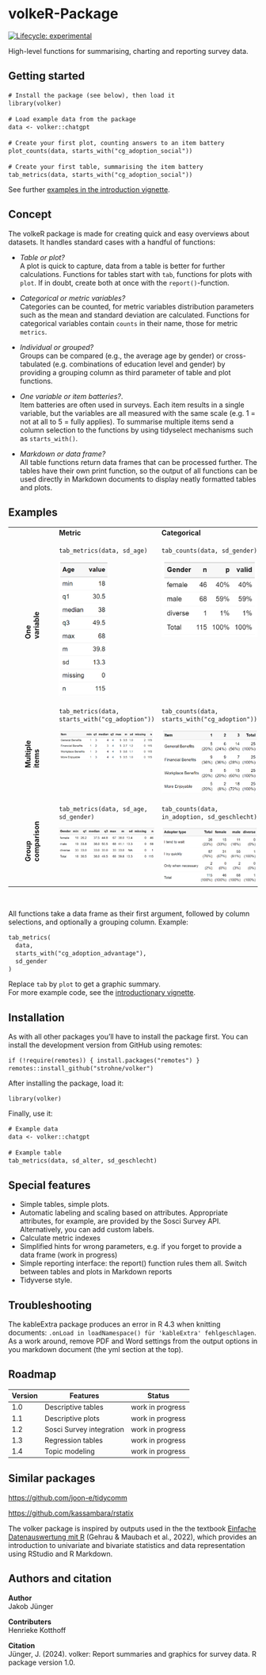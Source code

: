 
<!-- README.md is generated from README.Rmd. Please edit that file -->

# volkeR-Package

<!-- badges: start -->

[![Lifecycle:
experimental](https://img.shields.io/badge/lifecycle-experimental-orange.svg)](https://lifecycle.r-lib.org/articles/stages.html#experimental)
<!-- badges: end -->

High-level functions for summarising, charting and reporting survey
data.

## Getting started

    # Install the package (see below), then load it
    library(volker)

    # Load example data from the package
    data <- volker::chatgpt

    # Create your first plot, counting answers to an item battery
    plot_counts(data, starts_with("cg_adoption_social"))

    # Create your first table, summarising the item battery
    tab_metrics(data, starts_with("cg_adoption_social"))

See further [examples in the introduction
vignette](vignettes/introduction.Rmd).

## Concept

The volkeR package is made for creating quick and easy overviews about
datasets. It handles standard cases with a handful of functions:

- *Table or plot?*  
  A plot is quick to capture, data from a table is better for further
  calculations. Functions for tables start with `tab`, functions for
  plots with `plot`. If in doubt, create both at once with the
  `report()`-function.

- *Categorical or metric variables?*  
  Categories can be counted, for metric variables distribution
  parameters such as the mean and standard deviation are calculated.
  Functions for categorical variables contain `counts` in their name,
  those for metric `metrics`.

- *Individual or grouped?*  
  Groups can be compared (e.g., the average age by gender) or
  cross-tabulated (e.g. combinations of education level and gender) by
  providing a grouping column as third parameter of table and plot
  functions.

- *One variable or item batteries?*.  
  Item batteries are often used in surveys. Each item results in a
  single variable, but the variables are all measured with the same
  scale (e.g. 1 = not at all to 5 = fully applies). To summarise
  multiple items send a column selection to the functions by using
  tidyselect mechanisms such as `starts_with()`.

- *Markdown or data frame?*  
  All table functions return data frames that can be processed further.
  The tables have their own print function, so the output of all
  functions can be used directly in Markdown documents to display neatly
  formatted tables and plots.

## Examples

<table>
<tbody>
<tr>
<td>
</td>
<td>
<strong>Metric</strong>
</td>
<td>
<strong>Categorical</strong>
</td>
</tr>
<tr>
<td>
<strong style="display: block;transform: rotate(-90deg);">One
variable</strong>
</td>
<td valign="top">

    tab_metrics(data, sd_age)

<img src="plots/english/tab_var_metrics.png" alt="Verteilungsübersicht einer metrischen Variable" title="Verteilungsübersicht" width="100">
</td>
<td valign="top">

    tab_counts(data, sd_gender)

<img src="plots/english/tab_var_counts.png" alt="Häufigkeitstabelle einer kategorialen Variable" title="Häufigkeitstabelle" width="200">
</td>
</tr>
<tr>
<td>
<strong style="display: block;transform: rotate(-90deg);">Multiple
items</strong>
</td>
<td valign="top">

    tab_metrics(data, starts_with("cg_adoption"))

<img src="plots/english/tab_item_metrics.png" alt="Verteilungsübersicht einer Itembatterie" title="Verteilungsübersicht Itembatterie" width="300">
</td>
<td valign="top">

    tab_counts(data, starts_with("cg_adoption"))

<img src="plots/english/tab_item_counts.png" alt="Häufigkeitsübersicht einer Itembatterie" title="Häufigkeitstabelle Items" width="300">
</td>
</tr>
<tr>
<td>
<strong style="display: block;transform: rotate(-90deg);">Group
comparison </strong>
</td>
<td valign="top">

    tab_metrics(data, sd_age, sd_gender)

<img src="plots/english/tab_group_metrics.png" alt="Compare metric items by group" width="300">
</td>
<td valign="top">

    tab_counts(data, in_adoption, sd_geschlecht)

<img src="plots/english/tab_group_counts.png" alt="Cross tabulate two variables" width="300">
</td>
</tr>
</tbody>
</table>

<br>

All functions take a data frame as their first argument, followed by
column selections, and optionally a grouping column. Example:

    tab_metrics(
      data,
      starts_with("cg_adoption_advantage"),
      sd_gender
    )

Replace `tab` by `plot` to get a graphic summary.  
For more example code, see the [introductionary
vignette](vignettes/introduction.Rmd).

## Installation

As with all other packages you’ll have to install the package first. You
can install the development version from GitHub using remotes:

    if (!require(remotes)) { install.packages("remotes") }
    remotes::install_github("strohne/volker")

After installing the package, load it:

    library(volker)

Finally, use it:

    # Example data
    data <- volker::chatgpt

    # Example table
    tab_metrics(data, sd_alter, sd_geschlecht)

## Special features

- Simple tables, simple plots.
- Automatic labeling and scaling based on attributes. Appropriate
  attributes, for example, are provided by the Sosci Survey API.
  Alternatively, you can add custom labels.
- Calculate metric indexes
- Simplified hints for wrong parameters, e.g. if you forget to provide a
  data frame (work in progress)
- Simple reporting interface: the report() function rules them all.
  Switch between tables and plots in Markdown reports
- Tidyverse style.

## Troubleshooting

The kableExtra package produces an error in R 4.3 when knitting
documents: `.onLoad in loadNamespace() für 'kableExtra' fehlgeschlagen`.
As a work around, remove PDF and Word settings from the output options
in you markdown document (the yml section at the top).

## Roadmap

| Version | Features                 | Status           |
|---------|--------------------------|------------------|
| 1.0     | Descriptive tables       | work in progress |
| 1.1     | Descriptive plots        | work in progress |
| 1.2     | Sosci Survey integration | work in progress |
| 1.3     | Regression tables        | work in progress |
| 1.4     | Topic modeling           | work in progress |

## Similar packages

<https://github.com/joon-e/tidycomm>

<https://github.com/kassambara/rstatix>

The volker package is inspired by outputs used in the the textbook
[Einfache Datenauswertung mit
R](https://doi.org/10.1007/978-3-658-34285-2) (Gehrau & Maubach et al.,
2022), which provides an introduction to univariate and bivariate
statistics and data representation using RStudio and R Markdown.

## Authors and citation

**Author**  
Jakob Jünger

**Contributers**  
Henrieke Kotthoff

**Citation**  
Jünger, J. (2024). volker: Report summaries and graphics for survey
data. R package version 1.0.
